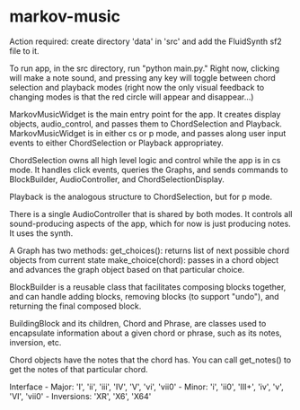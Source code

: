 # markov-music

Action required: create directory 'data' in 'src' and add the FluidSynth sf2 file to it.

To run app, in the src directory, run "python main.py." Right now, clicking will make a note sound, and pressing any key will toggle between chord selection and playback modes (right now the only visual feedback to changing modes is that the red circle will appear and disappear...)

MarkovMusicWidget is the main entry point for the app. It creates display objects, audio_control, and passes them to ChordSelection and Playback. MarkovMusicWidget is in either cs or p mode, and passes along user input events to either ChordSelection or Playback appropriatey.

ChordSelection owns all high level logic and control while the app is in cs mode. It handles click events, queries the Graphs, and sends commands to BlockBuilder, AudioController, and ChordSelectionDisplay.

Playback is the analogous structure to ChordSelection, but for p mode.

There is a single AudioController that is shared by both modes. It controls all sound-producing aspects of the app, which for now is just producing notes. It uses the synth.

A Graph has two methods:
    get_choices(): returns list of next possible chord objects from current state
    make_choice(chord): passes in a chord object and advances the graph object based on that particular choice.

BlockBuilder is a reusable class that facilitates composing blocks together, and can handle adding blocks, removing blocks (to support "undo"), and returning the final composed block.

BuildingBlock and its children, Chord and Phrase, are classes used to encapsulate information about a given chord or phrase, such as its notes, inversion, etc.

Chord objects have the notes that the chord has. You can call get_notes() to get the notes of that particular chord.

Interface
    - Major: 'I', 'ii', 'iii', 'IV', 'V', 'vi', 'vii0'
    - Minor: 'i', 'ii0', 'III+', 'iv', 'v', 'VI', 'vii0'
    - Inversions: 'XR', 'X6', 'X64'
